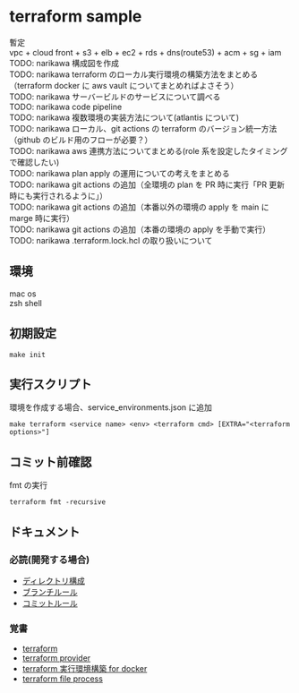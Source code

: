 # terraform sample

暫定  
vpc + cloud front + s3 + elb + ec2 + rds + dns(route53) + acm + sg + iam  
TODO: narikawa 構成図を作成  
TODO: narikawa terraform のローカル実行環境の構築方法をまとめる（terraform docker に aws vault についてまとめればよさそう）  
TODO: narikawa サーバービルドのサービスについて調べる  
TODO: narikawa code pipeline  
TODO: narikawa 複数環境の実装方法について(atlantis について)  
TODO: narikawa ローカル、git actions の terraform のバージョン統一方法（github のビルド用のフローが必要？）  
TODO: narikawa aws 連携方法についてまとめる(role 系を設定したタイミングで確認したい)  
TODO: narikawa plan apply の運用についての考えをまとめる  
TODO: narikawa git actions の追加（全環境の plan を PR 時に実行「PR 更新時にも実行されるように」）  
TODO: narikawa git actions の追加（本番以外の環境の apply を main に marge 時に実行）  
TODO: narikawa git actions の追加（本番の環境の apply を手動で実行）  
TODO: narikawa .terraform.lock.hcl の取り扱いについて

## 環境

mac os  
zsh shell

## 初期設定

```shell
make init
```

## 実行スクリプト

環境を作成する場合、service_environments.json に追加

```shell
make terraform <service name> <env> <terraform cmd> [EXTRA="<terraform options>"]
```

## コミット前確認

fmt の実行

```shell
terraform fmt -recursive
```

## ドキュメント

### 必読(開発する場合)

- [ディレクトリ構成](./docs/terraform/directory.md)
- [ブランチルール](./docs/git/branch.md)
- [コミットルール](./docs/git/commit.md)

### 覚書

- [terraform](https://developer.hashicorp.com/terraform)
- [terraform provider](https://registry.terraform.io/browse/providers)
- [terraform 実行環境構築 for docker](./docs/terraform/docker.md)
- [terraform file process](./docs/terraform/process.md)
